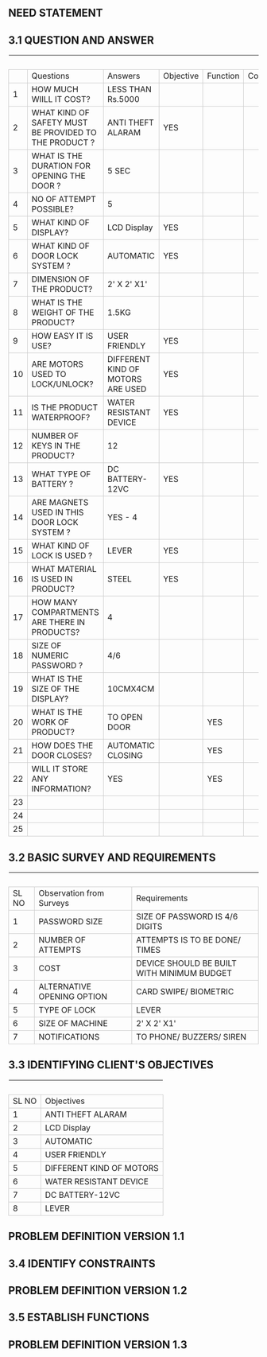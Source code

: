 ##  NEED STATEMENT


##   3.1 QUESTION AND ANSWER
<html>
<body>
<!--StartFragment--><google-sheets-html-origin><style type="text/css"><!--td {border: 1px solid #cccccc;}br {mso-data-placement:same-cell;}--></style>

  |   |   |   |   |  
-- | -- | -- | -- | -- | --
  | Questions | Answers | Objective | Function | Constraint
1 | HOW MUCH WIILL IT COST? | LESS THAN Rs.5000 |   |   |  
2 | WHAT KIND OF SAFETY MUST BE PROVIDED TO THE PRODUCT ? | ANTI THEFT ALARAM | YES |   |  
3 | WHAT IS THE DURATION FOR OPENING THE DOOR ? | 5 SEC |   |   |  
4 | NO OF ATTEMPT POSSIBLE? | 5 |   |   |  
5 | WHAT KIND OF DISPLAY? | LCD Display | YES |   |  
6 | WHAT KIND OF DOOR LOCK SYSTEM ? | AUTOMATIC | YES |   |  
7 | DIMENSION OF THE PRODUCT? | 2' X 2' X1' |   |   |  
8 | WHAT IS THE WEIGHT OF THE PRODUCT? | 1.5KG |   |   |  
9 | HOW EASY IT IS USE? | USER FRIENDLY | YES |   |  
10 | ARE MOTORS USED TO LOCK/UNLOCK? | DIFFERENT KIND OF MOTORS ARE USED | YES |   |  
11 | IS THE PRODUCT WATERPROOF? | WATER RESISTANT DEVICE | YES |   |  
12 | NUMBER OF KEYS  IN THE PRODUCT? | 12 |   |   |  
13 | WHAT TYPE OF BATTERY ? | DC BATTERY-12VC | YES |   |  
14 | ARE MAGNETS USED IN THIS DOOR LOCK SYSTEM ? | YES - 4 |   |   |  
15 | WHAT KIND OF LOCK IS USED ? | LEVER | YES |   |  
16 | WHAT MATERIAL IS USED IN PRODUCT? | STEEL | YES |   |  
17 | HOW MANY COMPARTMENTS ARE THERE IN PRODUCTS? | 4 |   |   |  
18 | SIZE OF NUMERIC PASSWORD ? | 4/6 |   |   |  
19 | WHAT IS THE SIZE OF THE DISPLAY? | 10CMX4CM |   |   |  
20 | WHAT IS THE WORK OF PRODUCT? | TO OPEN DOOR |   | YES |  
21 | HOW DOES THE DOOR CLOSES? | AUTOMATIC CLOSING |   | YES |  
22 | WILL IT STORE ANY INFORMATION? | YES |   | YES |  
23 |   |   |   |   |  
24 |   |   |   |   |  
25 |   |   |   |   |  

<!--EndFragment-->
</body>
</html>

##   3.2 BASIC SURVEY AND REQUIREMENTS
<html>
<body>
<!--StartFragment--><google-sheets-html-origin><style type="text/css"><!--td {border: 1px solid #cccccc;}br {mso-data-placement:same-cell;}--></style>

  |   |  
-- | -- | --
SL NO | Observation from Surveys | Requirements
1 | PASSWORD SIZE | SIZE OF PASSWORD IS 4/6 DIGITS
2 | NUMBER OF ATTEMPTS | ATTEMPTS IS TO BE DONE/ TIMES
3 | COST | DEVICE SHOULD BE BUILT WITH MINIMUM BUDGET
4 | ALTERNATIVE OPENING OPTION | CARD SWIPE/ BIOMETRIC
5 | TYPE OF LOCK | LEVER
6 | SIZE OF MACHINE | 2' X 2' X1'
7 | NOTIFICATIONS | TO PHONE/ BUZZERS/ SIREN

<!--EndFragment-->
</body>
</html>

##   3.3 IDENTIFYING CLIENT'S OBJECTIVES
<html>
<body>
<!--StartFragment--><google-sheets-html-origin><style type="text/css"><!--td {border: 1px solid #cccccc;}br {mso-data-placement:same-cell;}--></style>

  |  
-- | --
SL NO | Objectives
1 | ANTI THEFT ALARAM
2 | LCD Display
3 | AUTOMATIC
4 | USER FRIENDLY
5 | DIFFERENT KIND OF MOTORS
6 | WATER RESISTANT DEVICE
7 | DC BATTERY-12VC
8 | LEVER

<!--EndFragment-->
</body>
</html>

##   PROBLEM DEFINITION VERSION 1.1

##   3.4 IDENTIFY CONSTRAINTS

##   PROBLEM DEFINITION VERSION 1.2  

##   3.5 ESTABLISH FUNCTIONS

##   PROBLEM DEFINITION VERSION 1.3